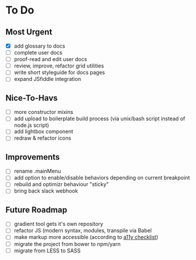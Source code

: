 # To Do

## Most Urgent

- [x] add glossary to docs
- [ ] complete user docs
- [ ] proof-read and edit user docs
- [ ] review, improve, refactor grid utilities
- [ ] write short styleguide for docs pages
- [ ] expand JSfiddle integration

## Nice-To-Havs

- [ ] more constructor mixins
- [ ] add upload to boilerplate build process (via unix/bash script instead of node.js script)
- [ ] add lightbox component
- [ ] redraw & refactor icons

## Improvements

- [ ] rename .mainMenu
- [ ] add option to enable/disable behaviors depending on current breakpoint
- [ ] rebuild and optimizr behaviour "sticky"
- [ ] bring back slack webhook

## Future Roadmap

- [ ] gradient tool gets it's own repository
- [ ] refactor JS (modern syntax, modules, transpile via Babel
- [ ] make markup more accessible (according to [a11y checklist](http://a11yproject.com/checklist.html))
- [ ] migrate the project from bower to npm/yarn
- [ ] migrate from LESS to SASS